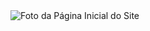 <img src="https://github.com/llucasgs/challenge01/assets/87665591/09dd8b62-da27-4417-83c2-e55abd8ac7a6" alt="Foto da Página Inicial do Site">
